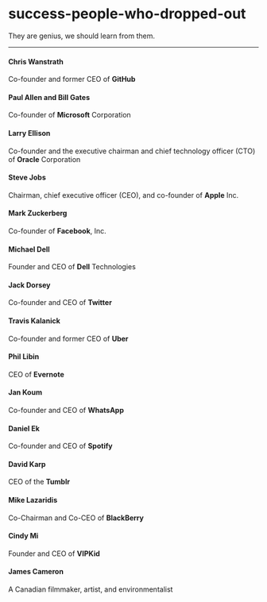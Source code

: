 # success-people-who-dropped-out
They are genius, we should learn from them.

___

#### Chris Wanstrath
Co-founder and former CEO of **GitHub**

#### Paul Allen and Bill Gates
Co-founder of **Microsoft** Corporation

#### Larry Ellison
Co-founder and the executive chairman and chief technology officer (CTO) of **Oracle** Corporation

#### Steve Jobs
Chairman, chief executive officer (CEO), and co-founder of **Apple** Inc.

#### Mark Zuckerberg
Co-founder of **Facebook**, Inc.

#### Michael Dell
Founder and CEO of **Dell** Technologies

#### Jack Dorsey
Co-founder and CEO of **Twitter**

#### Travis Kalanick
Co-founder and former CEO of **Uber**

#### Phil Libin
CEO of **Evernote**

#### Jan Koum
Co-founder and CEO of **WhatsApp**

#### Daniel Ek
Co-founder and CEO of **Spotify**

#### David Karp
CEO of the **Tumblr**

#### Mike Lazaridis
Co-Chairman and Co-CEO of **BlackBerry**

#### Cindy Mi
Founder and CEO of **VIPKid**

#### James Cameron
A Canadian filmmaker, artist, and environmentalist